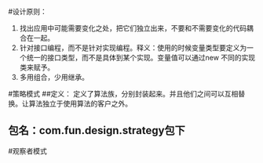 #设计原则：
1. 找出应用中可能需要变化之处，把它们独立出来，不要和不需要变化的代码耦合在一起。
2. 针对接口编程，而不是针对实现编程。释义：使用的时候变量类型要定义为一个统一的接口类型，而不是具体到某个实现。变量值可以通过new 不同的实现类来赋予。
3. 多用组合，少用继承。

#策略模式
##定义：
定义了算法族，分别封装起来。并且他们之间可以互相替换。让算法独立于使用算法的客户之外。
## 包名：com.fun.design.strategy包下


#观察者模式
## 